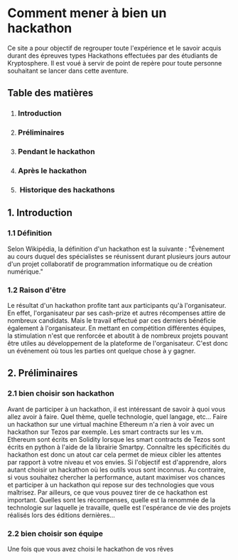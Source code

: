 # Comment mener à bien un hackathon

Ce site a pour objectif de regrouper toute l'expérience et le savoir acquis durant des épreuves types Hackathons effectuées par des étudiants de Kryptosphere.
Il est voué à servir de point de repère pour toute personne souhaitant se lancer dans cette aventure. 



##  Table des matières 

1. ### Introduction
2. ### Préliminaires
3. ### Pendant le hackathon

4. ### Après le hackathon

5. ###  Historique des hackathons
   
## 1. Introduction 

### 1.1 Définition 
Selon Wikipédia, la définition d'un hackathon est la suivante : "Évènement au cours duquel des spécialistes se réunissent durant plusieurs jours autour d'un projet collaboratif de programmation informatique ou de création numérique."    

### 1.2 Raison d'être
Le résultat d'un hackathon profite tant aux participants qu'à l'organisateur. En effet, l'organisateur par ses cash-prize et autres récompenses attire de nombreux candidats. Mais le travail effectué par ces derniers bénéficie également à l'organisateur. En mettant en compétition différentes équipes, la stimulation n'est que renforcée et aboutit à de nombreux projets pouvant être utiles au développement de la plateforme de l'organisateur. C'est donc un événement où tous les parties ont quelque chose à y gagner.

## 2. Préliminaires 

### 2.1 bien choisir son hackathon
Avant de participer à un hackathon, il est intéressant de savoir à quoi vous allez avoir à faire. Quel thème, quelle technologie, quel langage, etc... Faire un hackathon sur une virtual machine Ethereum n'a rien à voir avec un hackathon sur Tezos par exemple. Les smart contracts sur les v.m. Ethereum sont écrits en Solidity lorsque les smart contracts de Tezos sont écrits en python à l'aide de la librairie Smartpy. 
Connaître les spécificités du hackathon est donc un atout car cela permet de mieux cibler les attentes par rapport à votre niveau et vos envies. Si l'objectif est d'apprendre, alors autant choisir un hackathon où les outils vous sont inconnus. Au contraire, si vous souhaitez chercher la performance, autant maximiser vos chances et participer à un hackathon qui repose sur des technologies que vous maîtrisez. 
Par ailleurs, ce que vous pouvez tirer de ce hackathon est important. Quelles sont les récompenses, quelle est la renommée de la technologie sur laquelle je travaille, quelle est l'espérance de vie des projets réalisés lors des éditions dernières...

### 2.2 bien choisir son équipe 
Une fois que vous avez choisi le hackathon de vos rêves